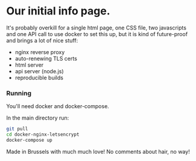 # Our initial info page.

It's probably overkill for a single html page, one CSS file, two javascripts and one API call to use docker to set this up, but it is kind of future-proof and brings a lot of nice stuff:

- nginx reverse proxy
- auto-renewing TLS certs
- html server
- api server (node.js)
- reproducible builds

### Running
You'll need docker and docker-compose.

In the main directory run: 

```bash
git pull
cd docker-nginx-letsencrypt
docker-compose up
```

Made in Brussels with much much love!
No comments about hair, no way!
